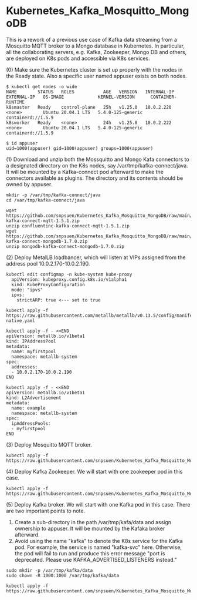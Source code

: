 # Kubernetes_Kafka_Mosquitto_MongoDB
This is a rework of a previous use case of Kafka data streaming from a Mosquitto MQTT broker to a Mongo database in Kubernetes. In particular, all the collaborating servers, e.g. Kafka, Zookeeper, Mongo DB and others, are deployed on K8s pods and accessible via K8s services. <br>
<p> 
(0)  Make sure the Kubernetes cluster is set up properly with the nodes in the Ready state. Also a specific user named appuser exists on both nodes.
  
~~~
$ kubectl get nodes -o wide
NAME        STATUS   ROLES           AGE   VERSION   INTERNAL-IP   EXTERNAL-IP   OS-IMAGE             KERNEL-VERSION      CONTAINER-RUNTIME
k8smaster   Ready    control-plane   25h   v1.25.0   10.0.2.220    <none>        Ubuntu 20.04.1 LTS   5.4.0-125-generic   containerd://1.5.9
k8sworker   Ready    <none>          24h   v1.25.0   10.0.2.222    <none>        Ubuntu 20.04.1 LTS   5.4.0-125-generic   containerd://1.5.9

$ id appuser
uid=1000(appuser) gid=1000(appuser) groups=1000(appuser)
~~~

<p>
(1) Download and unzip both the Mossquitto and Mongo Kafa connectors to a designated directory on the K8s nodes, say /var/tmp/kafka-connect/java. It will be mounted by a Kafka-connect pod afterward to make the connectors available as plugins. The directory and its contents should be owned by appuser.

~~~
mkdir -p /var/tmp/kafka-connect/java
cd /var/tmp/kafka-connect/java

wget https://github.com/snpsuen/Kubernetes_Kafka_Mosquitto_MongoDB/raw/main/confluentinc-kafka-connect-mqtt-1.5.1.zip
unzip confluentinc-kafka-connect-mqtt-1.5.1.zip
wget https://github.com/snpsuen/Kubernetes_Kafka_Mosquitto_MongoDB/raw/main/mongodb-kafka-connect-mongodb-1.7.0.zip
unzip mongodb-kafka-connect-mongodb-1.7.0.zip
~~~
  
<p>
(2) Deploy MetalLB loadbancer, which will listen at VIPs assigned from the address pool 10.0.2.170-10.0.2.190.

~~~
kubectl edit configmap -n kube-system kube-proxy
  apiVersion: kubeproxy.config.k8s.io/v1alpha1
  kind: KubeProxyConfiguration
  mode: "ipvs"
  ipvs:
    strictARP: true <--- set to true

kubectl apply -f https://raw.githubusercontent.com/metallb/metallb/v0.13.5/config/manifests/metallb-native.yaml

kubectl apply -f - <<END
apiVersion: metallb.io/v1beta1
kind: IPAddressPool
metadata:
  name: myfirstpool
  namespace: metallb-system
spec:
  addresses:
  - 10.0.2.170-10.0.2.190
END

kubectl apply -f - <<END
apiVersion: metallb.io/v1beta1
kind: L2Advertisement
metadata:
  name: example
  namespace: metallb-system
spec:
  ipAddressPools:
  - myfirstpool
END
~~~
<p>
(3) Deploy Mosquitto MQTT broker.

~~~
kubectl apply -f https://raw.githubusercontent.com/snpsuen/Kubernetes_Kafka_Mosquitto_MongoDB/main/mosquitto.yaml
~~~
<p>
(4) Deploy Kafka Zookeeper. We will start with one zookeeper pod in this case.

~~~
kubectl apply -f https://raw.githubusercontent.com/snpsuen/Kubernetes_Kafka_Mosquitto_MongoDB/main/zookeeper.yaml
~~~
<p>
(5) Deploy Kafka broker. We will start with one Kafka pod in this case. There are two important points to note.
  
1. Create a sub-directory in the path /var/tmp/kafa/data and assign ownership to appuser. It will be mounted by the Kafaka broker afterward.
2. Avoid using the name "kafka" to denote the K8s service for the Kafka pod. For example, the service is named "kafka-svc" here. Otherwise, the pod will fail to run and produce this error message "port is deprecated. Please use KAFKA_ADVERTISED_LISTENERS instead."
  
~~~
sudo mkdir -p /var/tmp/kafka/data
sudo chown -R 1000:1000 /var/tmp/kafka/data

kubectl apply -f https://raw.githubusercontent.com/snpsuen/Kubernetes_Kafka_Mosquitto_MongoDB/main/kafka.yaml
~~~
<p>



